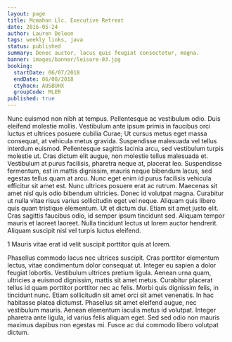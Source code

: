 ```yaml
---
layout: page
title: Mcmahon Llc. Executive Retreat
date: 2016-05-24
author: Lauren Deleon
tags: weekly links, java
status: published
summary: Donec auctor, lacus quis feugiat consectetur, magna.
banner: images/banner/leisure-03.jpg
booking:
  startDate: 06/07/2018
  endDate: 06/08/2018
  ctyhocn: AUSBUHX
  groupCode: MLER
published: true
---
```

Nunc euismod non nibh at tempus. Pellentesque ac vestibulum odio. Duis eleifend molestie mollis. Vestibulum ante ipsum primis in faucibus orci luctus et ultrices posuere cubilia Curae; Ut cursus metus eget massa consequat, at vehicula metus gravida. Suspendisse malesuada vel tellus interdum euismod. Pellentesque sagittis lacinia arcu, sed vestibulum turpis molestie ut. Cras dictum elit augue, non molestie tellus malesuada et. Vestibulum at purus facilisis, pharetra neque at, placerat leo. Suspendisse fermentum, est in mattis dignissim, mauris neque bibendum lacus, sed egestas tellus quam at arcu. Nunc eget enim id purus facilisis vehicula efficitur sit amet est. Nunc ultrices posuere erat ac rutrum. Maecenas sit amet nisl quis odio bibendum ultricies.
Donec id volutpat magna. Curabitur ut nulla vitae risus varius sollicitudin eget vel neque. Aliquam quis libero quis quam tristique elementum. Ut et dictum dui. Etiam sit amet justo elit. Cras sagittis faucibus odio, id semper ipsum tincidunt sed. Aliquam tempor mauris et laoreet laoreet. Nulla tincidunt lectus ut lorem auctor hendrerit. Aliquam suscipit nisl vel turpis luctus eleifend.

1 Mauris vitae erat id velit suscipit porttitor quis at lorem.

Phasellus commodo lacus nec ultrices suscipit. Cras porttitor elementum lectus, vitae condimentum dolor consequat ut. Integer eu sapien a dolor feugiat lobortis. Vestibulum ultrices pretium ligula. Aenean urna quam, ultricies a euismod dignissim, mattis sit amet metus. Curabitur placerat tellus id quam porttitor porttitor nec ac felis. Morbi quis dignissim felis, in tincidunt nunc. Etiam sollicitudin sit amet orci sit amet venenatis. In hac habitasse platea dictumst. Phasellus sit amet eleifend augue, nec vestibulum mauris. Aenean elementum iaculis metus id volutpat. Integer pharetra ante ligula, id varius felis aliquam eget. Sed sed odio non mauris maximus dapibus non egestas mi. Fusce ac dui commodo libero volutpat dictum.
